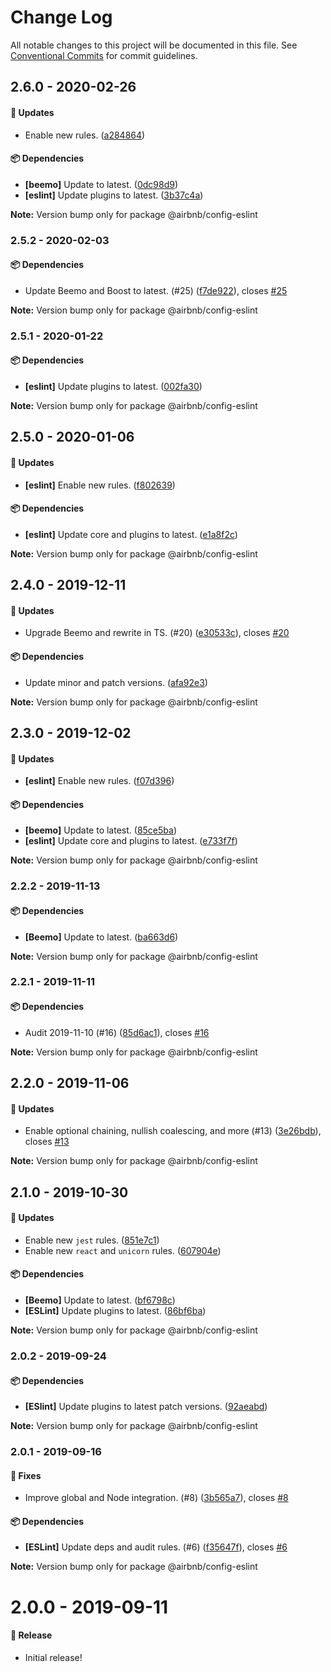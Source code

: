 # Change Log

All notable changes to this project will be documented in this file.
See [Conventional Commits](https://conventionalcommits.org) for commit guidelines.

## 2.6.0 - 2020-02-26

#### 🚀 Updates

- Enable new rules. ([a284864](https://github.com/airbnb/nimbus/commit/a284864))

#### 📦 Dependencies

- **[beemo]** Update to latest. ([0dc98d9](https://github.com/airbnb/nimbus/commit/0dc98d9))
- **[eslint]** Update plugins to latest. ([3b37c4a](https://github.com/airbnb/nimbus/commit/3b37c4a))

**Note:** Version bump only for package @airbnb/config-eslint





### 2.5.2 - 2020-02-03

#### 📦 Dependencies

- Update Beemo and Boost to latest. (#25) ([f7de922](https://github.com/airbnb/nimbus/commit/f7de922)), closes [#25](https://github.com/airbnb/nimbus/issues/25)

**Note:** Version bump only for package @airbnb/config-eslint





### 2.5.1 - 2020-01-22

#### 📦 Dependencies

- **[eslint]** Update plugins to latest. ([002fa30](https://github.com/airbnb/nimbus/commit/002fa30))

**Note:** Version bump only for package @airbnb/config-eslint





## 2.5.0 - 2020-01-06

#### 🚀 Updates

- **[eslint]** Enable new rules. ([f802639](https://github.com/airbnb/nimbus/commit/f802639))

#### 📦 Dependencies

- **[eslint]** Update core and plugins to latest. ([e1a8f2c](https://github.com/airbnb/nimbus/commit/e1a8f2c))

**Note:** Version bump only for package @airbnb/config-eslint





## 2.4.0 - 2019-12-11

#### 🚀 Updates

- Upgrade Beemo and rewrite in TS. (#20) ([e30533c](https://github.com/airbnb/nimbus/commit/e30533c)), closes [#20](https://github.com/airbnb/nimbus/issues/20)

#### 📦 Dependencies

- Update minor and patch versions. ([afa92e3](https://github.com/airbnb/nimbus/commit/afa92e3))

**Note:** Version bump only for package @airbnb/config-eslint





## 2.3.0 - 2019-12-02

#### 🚀 Updates

- **[eslint]** Enable new rules. ([f07d396](https://github.com/airbnb/nimbus/commit/f07d396))

#### 📦 Dependencies

- **[beemo]** Update to latest. ([85ce5ba](https://github.com/airbnb/nimbus/commit/85ce5ba))
- **[eslint]** Update core and plugins to latest. ([e733f7f](https://github.com/airbnb/nimbus/commit/e733f7f))

**Note:** Version bump only for package @airbnb/config-eslint





### 2.2.2 - 2019-11-13

#### 📦 Dependencies

- **[Beemo]** Update to latest. ([ba663d6](https://github.com/airbnb/nimbus/commit/ba663d6))

**Note:** Version bump only for package @airbnb/config-eslint





### 2.2.1 - 2019-11-11

#### 📦 Dependencies

- Audit 2019-11-10 (#16) ([85d6ac1](https://github.com/airbnb/nimbus/commit/85d6ac1)), closes [#16](https://github.com/airbnb/nimbus/issues/16)

**Note:** Version bump only for package @airbnb/config-eslint





## 2.2.0 - 2019-11-06

#### 🚀 Updates

- Enable optional chaining, nullish coalescing, and more (#13) ([3e26bdb](https://github.com/airbnb/nimbus/commit/3e26bdb)), closes [#13](https://github.com/airbnb/nimbus/issues/13)

**Note:** Version bump only for package @airbnb/config-eslint





## 2.1.0 - 2019-10-30

#### 🚀 Updates

- Enable new `jest` rules. ([851e7c1](https://github.com/airbnb/nimbus/commit/851e7c1))
- Enable new `react` and `unicorn` rules. ([607904e](https://github.com/airbnb/nimbus/commit/607904e))

#### 📦 Dependencies

- **[Beemo]** Update to latest. ([bf6798c](https://github.com/airbnb/nimbus/commit/bf6798c))
- **[ESLint]** Update plugins to latest. ([86bf6ba](https://github.com/airbnb/nimbus/commit/86bf6ba))

**Note:** Version bump only for package @airbnb/config-eslint





### 2.0.2 - 2019-09-24

#### 📦 Dependencies

- **[ESlint]** Update plugins to latest patch versions. ([92aeabd](https://github.com/airbnb/nimbus/commit/92aeabd))

**Note:** Version bump only for package @airbnb/config-eslint





### 2.0.1 - 2019-09-16

#### 🐞 Fixes

- Improve global and Node integration. (#8) ([3b565a7](https://github.com/airbnb/nimbus/commit/3b565a7)), closes [#8](https://github.com/airbnb/nimbus/issues/8)

#### 📦 Dependencies

- **[ESLint]** Update deps and audit rules. (#6) ([f35647f](https://github.com/airbnb/nimbus/commit/f35647f)), closes [#6](https://github.com/airbnb/nimbus/issues/6)

**Note:** Version bump only for package @airbnb/config-eslint





# 2.0.0 - 2019-09-11

#### 🎉 Release

- Initial release!
